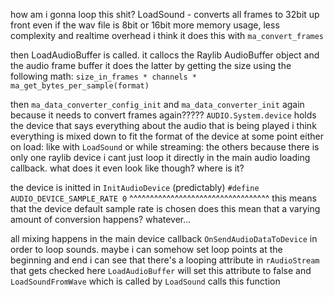 how am i gonna loop this shit?
LoadSound - converts all frames to 32bit up front even if the wav file is 8bit or 16bit
more memory usage, less complexity and realtime overhead
i think it does this with `ma_convert_frames`

then LoadAudioBuffer is called.
it callocs the Raylib AudioBuffer object and the audio frame buffer
it does the latter by getting the size using the following math:
`size_in_frames * channels * ma_get_bytes_per_sample(format)`

then `ma_data_converter_config_init` and `ma_data_converter_init` again because it needs to convert frames again?????
`AUDIO.System.device` holds the device that says everything about the audio that is being played
i think everything is mixed down to fit the format of the device at some point
either on load: like with `LoadSound`
or while streaming: the others
because there is only one raylib device i cant just loop it directly in the main audio loading callback.
what does it even look like though? where is it?

the device is initted in `InitAudioDevice` (predictably)
`#define AUDIO_DEVICE_SAMPLE_RATE 0`
^^^^^^^^^^^^^^^^^^^^^^^^^^^^^^^^^^
this means that the device default sample rate is chosen
does this mean that a varying amount of conversion happens? whatever...

all mixing happens in the main device callback `OnSendAudioDataToDevice`
in order to loop sounds. maybe i can somehow set loop points at the beginning and end
i can see that there's a looping attribute in `rAudioStream` that gets checked here
`LoadAudioBuffer` will set this attribute to false
and `LoadSoundFromWave` which is called by `LoadSound` calls this function
